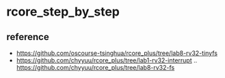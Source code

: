 # rcore_step_by_step

## reference
 - https://github.com/oscourse-tsinghua/rcore_plus/tree/lab8-rv32-tinyfs
 - https://github.com/chyyuu/rcore_plus/tree/lab1-rv32-interrupt .. https://github.com/chyyuu/rcore_plus/tree/lab8-rv32-fs
